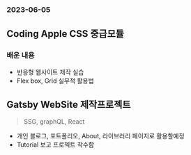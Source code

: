 ### 2023-06-05

## Coding Apple CSS 중급모듈

### 배운 내용
- 반응형 웹사이트 제작 실습
- Flex box, Grid 실무적 활용법

## Gatsby WebSite 제작프로젝트
> SSG, graphQL, React
- 개인 블로그, 포트폴리오, About, 라이브러리 페이지로 활용할예정
- Tutorial 보고 프로젝트 착수함 